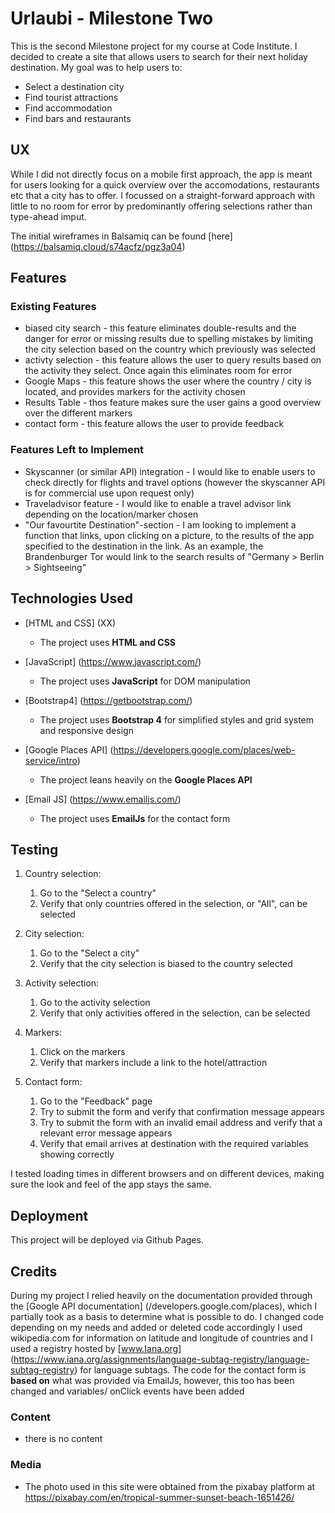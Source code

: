 # Urlaubi - Milestone Two

This is the second Milestone project for my course at Code Institute. I decided to create a site that allows users to search for their next holiday destination. My goal was to help users to:
- Select a destination city
- Find tourist attractions
- Find accommodation
- Find bars and restaurants

 
## UX
 
While I did not directly focus on a mobile first approach, the app is meant for users looking for a quick overview over the accomodations, restaurants etc that a city has to offer. I focussed on a straight-forward approach with little to no room for error by predominantly offering selections rather than type-ahead imput. 

The initial wireframes in Balsamiq can be found  [here] (https://balsamiq.cloud/s74acfz/pgz3a04)

## Features
 
### Existing Features
- biased city search - this feature eliminates double-results and the danger for error or missing results due to spelling mistakes by limiting the city selection based on the country which previously was selected
- activty selection - this feature allows the user to query results based on the activity they select. Once again this eliminates room for error
- Google Maps - this feature shows the user where the country / city is located, and provides markers for the activity chosen 
- Results Table - thos feature makes sure the user gains a good overview over the different markers 
- contact form - this feature allows the user to provide feedback 

### Features Left to Implement
- Skyscanner (or similar API) integration - I would like to enable users to check directly for flights and travel options (however the skyscanner API is for commercial use upon request only)
- Traveladvisor feature - I would like to enable a travel advisor link depending on the location/marker chosen 
- "Our favourtite Destination"-section - I am looking to implement a function that links, upon clicking on a picture, to the results of the app specified to the destination in the link. As an example, the Brandenburger Tor would link to the search results of "Germany > Berlin > Sightseeing"

## Technologies Used
    
-  [HTML and CSS] (XX)
      - The project uses **HTML and CSS** 
      
-  [JavaScript] (https://www.javascript.com/)
      - The project uses **JavaScript** for DOM manipulation
      
 - [Bootstrap4] (https://getbootstrap.com/)
      - The project uses **Bootstrap 4** for simplified styles and grid system and responsive design
 
 - [Google Places API] (https://developers.google.com/places/web-service/intro)
      - The project leans heavily on the **Google Places API**  

-  [Email JS] (https://www.emailjs.com/)
      - The project uses **EmailJs** for the contact form
   


## Testing

1. Country selection:
     1. Go to the "Select a country" 
     2. Verify that only countries offered in the selection, or "All", can be selected 
     
2. City selection:
     1. Go to the "Select a city" 
     2. Verify that the city selection is biased to the country selected 

3. Activity selection:
     1. Go to the activity selection 
     2. Verify that only activities offered in the selection, can be selected 
     
4. Markers:
     1. Click on the markers
     2. Verify that markers include a link to the hotel/attraction

5. Contact form:
    1. Go to the "Feedback" page
    2. Try to submit the form and verify that confirmation message appears
    3. Try to submit the form with an invalid email address and verify that a relevant error message appears
    4. Verify that email arrives at destination with the required variables showing correctly

I tested loading times in different browsers and on different devices, making sure the look and feel of the app stays the same.

## Deployment

This project will be deployed via Github Pages.


## Credits
During my project I relied heavily on the documentation provided through the [Google API documentation] (/developers.google.com/places), which I partially took as a basis to determine what is possible to do. I changed code depending on my needs and added or deleted code accordingly
I used wikipedia.com for information on latitude and longitude of countries and I used a registry hosted by [www.Iana.org] (https://www.iana.org/assignments/language-subtag-registry/language-subtag-registry) for language subtags.
The code for the contact form is **based on** what was provided via EmailJs, however, this too has been changed and variables/ onClick events have been added

### Content
- there is no content

### Media
- The photo used in this site were obtained from the pixabay platform at https://pixabay.com/en/tropical-summer-sunset-beach-1651426/

